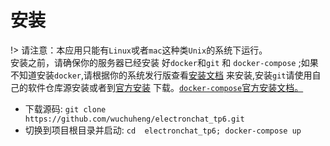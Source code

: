 # 安装
!> 请注意：本应用只能有`Linux`戓者`mac`这种类`Unix`的系统下运行。  
安装之前，请确保你的服务器已经安装
好`docker`和`git` 和 `docker-compose` ;如果不知道安装`docker`,请根据你的系统发行版查看[安装文档](https://docs.docker.com/install/linux/docker-ce/centos/)
来安装,安装`git`请使用自己的软件仓库源安装或者到[官方安装](https://git-scm.com/downloads)
下载。[`docker-compose`官方安装文档。](https://docs.docker.com/compose/)

* 下载源码: `git clone https://github.com/wuchuheng/electronchat_tp6.git`
* 切换到项目根目录并启动: `cd  electronchat_tp6; docker-compose up`

